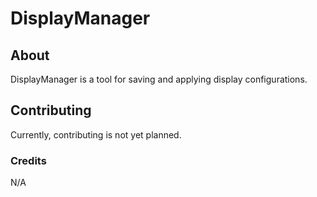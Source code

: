 # DisplayManager

## About

DisplayManager is a tool for saving and applying display configurations.

## Contributing

Currently, contributing is not yet planned.

### Credits

N/A

